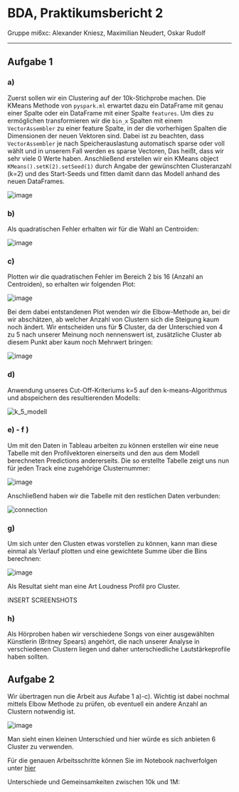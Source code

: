 # BDA, Praktikumsbericht 2

Gruppe mi6xc: Alexander Kniesz, Maximilian Neudert, Oskar Rudolf

---

<script type="text/javascript" src="http://cdn.mathjax.org/mathjax/latest/MathJax.js?config=TeX-AMS-MML_HTMLorMML"></script>
<script type="text/x-mathjax-config">
    MathJax.Hub.Config({ tex2jax: {inlineMath: [['$', '$']]}, messageStyle: "none" });
</script>

## Aufgabe 1

### a)
Zuerst sollen wir ein Clustering auf der 10k-Stichprobe machen.
Die KMeans Methode von `pyspark.ml` erwartet dazu ein DataFrame mit genau einer Spalte oder ein DataFrame mit einer Spalte `features`. Um dies zu ermöglichen transformieren wir die `bin_x` Spalten mit einem `VectorAssembler` zu einer feature Spalte, in der die vorherhigen Spalten die Dimensionen der neuen Vektoren sind.
Dabei ist zu beachten, dass `VectorAssembler` je nach Speicherauslastung automatisch sparse oder voll wählt und in unserem Fall werden es sparse Vectoren, Das heißt, dass wir sehr viele 0 Werte haben.
Anschließend erstellen wir ein KMeans object `KMeans().setK(2).setSeed(1)` durch Angabe der gewünschten Clusteranzahl (k=2) und des Start-Seeds und fitten damit dann das Modell anhand des neuen DataFrames.

![image](res/1-00.png)

### b)

Als quadratischen Fehler erhalten wir für die Wahl an Centroiden:

![image](res/1-01.png)

### c)

Plotten wir die quadratischen Fehler im Bereich 2 bis 16 (Anzahl an Centroiden), so erhalten wir folgenden Plot:

![image](res/1-02.png)

Bei dem dabei entstandenen Plot wenden wir die Elbow-Methode an, bei dir wir abschätzen, ab welcher Anzahl von Clustern sich die Steigung kaum noch ändert. Wir entscheiden uns für **5** Cluster, da der Unterschied von 4 zu 5 nach unserer Meinung noch nennenswert ist, zusätzliche Cluster ab diesem Punkt aber kaum noch Mehrwert bringen:

![image](res/1-03.png)

### d)

Anwendung unseres Cut-Off-Kriteriums k=5 auf den k-means-Algorithmus und abspeichern des resultierenden Modells:

![k_5_modell](res/k_5_modell.png)

### e) - f )

Um mit den Daten in Tableau arbeiten zu können erstellen wir eine neue Tabelle mit den Profilvektoren einerseits und den aus dem Modell berechneten Predictions andererseits. Die so erstellte Tabelle zeigt uns nun für jeden Track eine zugehörige Clusternummer:

![image](res/1-04.png)

Anschließend haben wir die Tabelle mit den restlichen Daten verbunden:

![connection](res/connect_to_k_means.png)

### g)

Um sich unter den Clusten etwas vorstellen zu können, kann man diese einmal als Verlauf plotten und eine gewichtete Summe über die Bins berechnen:

![image](res/1-05.png)

Als Resultat sieht man eine Art Loudness Profil pro Cluster.

INSERT SCREENSHOTS

### h)

Als Hörproben haben wir verschiedene Songs von einer ausgewählten Künstlerin (Britney Spears) angehört, die nach unserer Analyse in verschiedenen Clustern liegen und daher unterschiedliche Lautstärkeprofile haben sollten.

## Aufgabe 2

Wir übertragen nun die Arbeit aus Aufabe 1 a)-c).
Wichtig ist dabei nochmal mittels Elbow Methode zu prüfen, ob eventuell ein andere Anzahl an Clustern notwendig ist.

![image](res/1-06.png)

Man sieht einen kleinen Unterschied und hier würde es sich anbieten 6 Cluster zu verwenden.

Für die genauen Arbeitsschritte können Sie im Notebook nachverfolgen unter [hier](https://141.100.62.87:7070/#/notebook/2EB72FHYP "Zeppelin Notebook_GruppeMi6xc")

Unterschiede und Gemeinsamkeiten zwischen 10k und 1M: